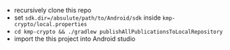 * recursively clone this repo
* set `sdk.dir=/absulute/path/to/Android/sdk` inside `kmp-crypto/local.properties`
* `cd kmp-crypto && ./gradlew publishAllPublicationsToLocalRepository`
* import the this project into Android studio